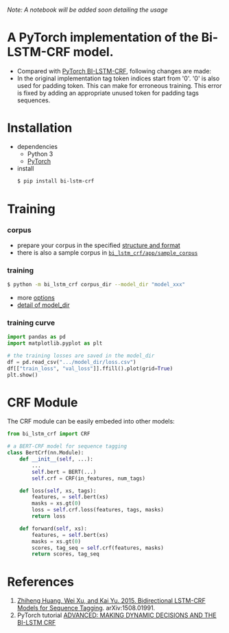 ###### Note: A notebook will be added soon detailing the usage

# A PyTorch implementation of the Bi-LSTM-CRF model.

- Compared with [PyTorch BI-LSTM-CRF][1], following changes are made:
- In the original implementation tag token indices start from '0'. '0' is also used for padding token. This can make for erroneous training. This error is fixed by adding an appropriate unused token for padding tags sequences. 

# Installation
- dependencies
    - Python 3
    - [PyTorch][5]
- install
    ```sh
    $ pip install bi-lstm-crf
    ```

# Training
### corpus
- prepare your corpus in the specified [structure and format][2]
- there is also a sample corpus in [`bi_lstm_crf/app/sample_corpus`][3]

### training
```sh
$ python -m bi_lstm_crf corpus_dir --model_dir "model_xxx"
```
- more [options][4]
- [detail of model_dir][7]

### training curve
```python
import pandas as pd
import matplotlib.pyplot as plt

# the training losses are saved in the model_dir
df = pd.read_csv(".../model_dir/loss.csv")
df[["train_loss", "val_loss"]].ffill().plot(grid=True)
plt.show()
```


# <a id="CRF">CRF Module
The CRF module can be easily embeded into other models:
```python
from bi_lstm_crf import CRF

# a BERT-CRF model for sequence tagging
class BertCrf(nn.Module):
    def __init__(self, ...):
        ...
        self.bert = BERT(...)
        self.crf = CRF(in_features, num_tags)

    def loss(self, xs, tags):
        features, = self.bert(xs)
        masks = xs.gt(0)
        loss = self.crf.loss(features, tags, masks)
        return loss

    def forward(self, xs):
        features, = self.bert(xs)
        masks = xs.gt(0)
        scores, tag_seq = self.crf(features, masks)
        return scores, tag_seq
```

# References
1. [Zhiheng Huang, Wei Xu, and Kai Yu. 2015. Bidirectional LSTM-CRF Models for Sequence Tagging][6]. arXiv:1508.01991.
2. PyTorch tutorial [ADVANCED: MAKING DYNAMIC DECISIONS AND THE BI-LSTM CRF][1]

[1]:https://pytorch.org/tutorials/beginner/nlp/advanced_tutorial.html
[2]:https://github.com/jidasheng/bi-lstm-crf/wiki/corpus-structure-and-format
[3]:https://github.com/jidasheng/bi-lstm-crf/tree/master/bi_lstm_crf/app/sample_corpus
[4]:https://github.com/jidasheng/bi-lstm-crf/wiki/training-options
[5]:https://pytorch.org/
[6]:https://arxiv.org/abs/1508.01991
[7]:https://github.com/jidasheng/bi-lstm-crf/wiki/details-of-model_dir


